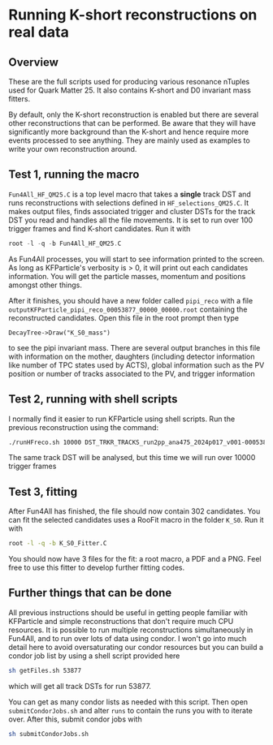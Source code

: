 # Running K-short reconstructions on real data

## Overview

These are the full scripts used for producing various resonance nTuples used for Quark Matter 25. It also contains K-short and D0 invariant mass fitters.

By default, only the K-short reconstruction is enabled but there are several other reconstructions that can be performed. Be aware that they will have significantly more background than the K-short and hence require more events processed to see anything. They are mainly used as examples to write your own reconstruction around.

## Test 1, running the macro

```Fun4All_HF_QM25.C``` is a top level macro that takes a **single** track DST and runs reconstructions with selections defined in ```HF_selections_QM25.C```. It makes output files, finds associated trigger and cluster DSTs for the track DST you read and handles all the file movements. It is set to run over 100 trigger frames and find K-short candidates. Run it with

```c++
root -l -q -b Fun4All_HF_QM25.C
```

As Fun4All processes, you will start to see information printed to the screen. As long as KFParticle's verbosity is > 0, it will print out each candidates information. You will get the particle masses, momentum and positions amongst other things. 

After it finishes, you should have a new folder called ```pipi_reco``` with a file ```outputKFParticle_pipi_reco_00053877_00000_00000.root``` containing the reconstructed candidates. Open this file in the root prompt then type
```
DecayTree->Draw("K_S0_mass")
```
to see the pipi invariant mass. There are several output branches in this file with information on the mother, daughters (including detector information like number of TPC states used by ACTS), global information such as the PV position or number of tracks associated to the PV, and trigger information

## Test 2, running with shell scripts

I normally find it easier to run KFParticle using shell scripts. Run the previous reconstruction using the command:

```bash
./runHFreco.sh 10000 DST_TRKR_TRACKS_run2pp_ana475_2024p017_v001-00053877-00000.root /sphenix/lustre01/sphnxpro/production/run2pp/physics/ana475_2024p017_v001/DST_TRKR_TRACKS/run_00053800_00053900/dst/ 0
```

The same track DST will be analysed, but this time we will run over 10000 trigger frames

## Test 3, fitting

After Fun4All has finished, the file should now contain 302 candidates. You can fit the selected candidates uses a RooFit macro in the folder ```K_S0```. Run it with
```bash
root -l -q -b K_S0_Fitter.C 
```

You should now have 3 files for the fit: a root macro, a PDF and a PNG. Feel free to use this fitter to develop further fitting codes.

## Further things that can be done

All previous instructions should be useful in getting people familiar with KFParticle and simple reconstructions that don't require much CPU resources. It is possible to run multiple reconstructions simultaneously in Fun4All, and to run over lots of data using condor. I won't go into much detail here to avoid oversaturating our condor resources but you can build a condor job list by using a shell script provided here
```bash
sh getFiles.sh 53877
```
which will get all track DSTs for run 53877. 

You can get as many condor lists as needed with this script. Then open ```submitCondorJobs.sh``` and alter ```runs``` to contain the runs you with to iterate over. After this, submit condor jobs with
```bash
sh submitCondorJobs.sh
```
